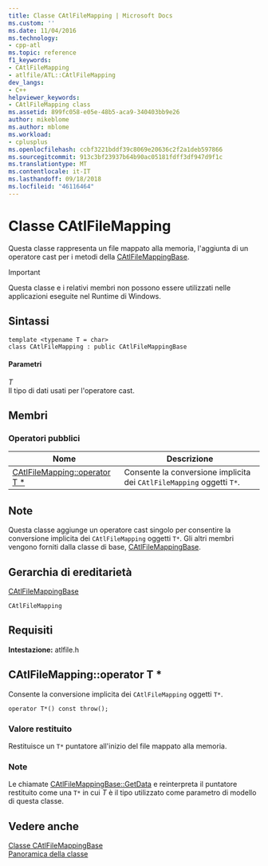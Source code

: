 ```yaml
---
title: Classe CAtlFileMapping | Microsoft Docs
ms.custom: ''
ms.date: 11/04/2016
ms.technology:
- cpp-atl
ms.topic: reference
f1_keywords:
- CAtlFileMapping
- atlfile/ATL::CAtlFileMapping
dev_langs:
- C++
helpviewer_keywords:
- CAtlFileMapping class
ms.assetid: 899fc058-e05e-48b5-aca9-340403bb9e26
author: mikeblome
ms.author: mblome
ms.workload:
- cplusplus
ms.openlocfilehash: ccbf3221bddf39c8069e20636c2f2a1deb597866
ms.sourcegitcommit: 913c3bf23937b64b90ac05181fdff3df947d9f1c
ms.translationtype: MT
ms.contentlocale: it-IT
ms.lasthandoff: 09/18/2018
ms.locfileid: "46116464"
---
```

# <a name="catlfilemapping-class"></a>Classe CAtlFileMapping

Questa classe rappresenta un file mappato alla memoria, l'aggiunta di un operatore cast per i metodi della [CAtlFileMappingBase](../../atl/reference/catlfilemappingbase-class.md).

> [!IMPORTANT]
>  Questa classe e i relativi membri non possono essere utilizzati nelle applicazioni eseguite nel Runtime di Windows.

## <a name="syntax"></a>Sintassi

```
template <typename T = char>
class CAtlFileMapping : public CAtlFileMappingBase
```

#### <a name="parameters"></a>Parametri

*T*<br/>
Il tipo di dati usati per l'operatore cast.

## <a name="members"></a>Membri

### <a name="public-operators"></a>Operatori pubblici

|Nome|Descrizione|
|----------|-----------------|
|[CAtlFileMapping::operator T *](#operator_t_star)|Consente la conversione implicita dei `CAtlFileMapping` oggetti `T*`.|

## <a name="remarks"></a>Note

Questa classe aggiunge un operatore cast singolo per consentire la conversione implicita dei `CAtlFileMapping` oggetti `T*`. Gli altri membri vengono forniti dalla classe di base, [CAtlFileMappingBase](../../atl/reference/catlfilemappingbase-class.md).

## <a name="inheritance-hierarchy"></a>Gerarchia di ereditarietà

[CAtlFileMappingBase](../../atl/reference/catlfilemappingbase-class.md)

`CAtlFileMapping`

## <a name="requirements"></a>Requisiti

**Intestazione:** atlfile.h

##  <a name="operator_t_star"></a>  CAtlFileMapping::operator T *

Consente la conversione implicita dei `CAtlFileMapping` oggetti `T*`.

```
operator T*() const throw();
```

### <a name="return-value"></a>Valore restituito

Restituisce un `T*` puntatore all'inizio del file mappato alla memoria.

### <a name="remarks"></a>Note

Le chiamate [CAtlFileMappingBase::GetData](../../atl/reference/catlfilemappingbase-class.md#getdata) e reinterpreta il puntatore restituito come una `T*` in cui *T* è il tipo utilizzato come parametro di modello di questa classe.

## <a name="see-also"></a>Vedere anche

[Classe CAtlFileMappingBase](../../atl/reference/catlfilemappingbase-class.md)<br/>
[Panoramica della classe](../../atl/atl-class-overview.md)
